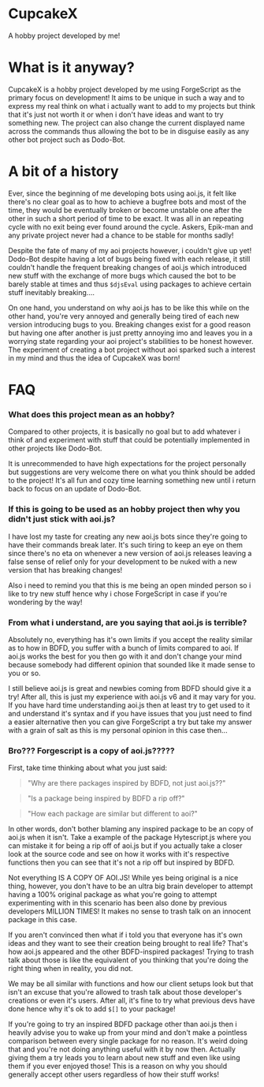# CupcakeX
A hobby project developed by me!

# What is it anyway?
CupcakeX is a hobby project developed by me using ForgeScript as the primary focus on development! It aims to be unique in such a way and to express my real think on what i actually want to add to my projects but think that it's just not worth it or when i don't have ideas and want to try something new. The project can also change the current displayed name across the commands thus allowing the bot to be in disguise easily as any other bot project such as Dodo-Bot.

# A bit of a history
Ever, since the beginning of me developing bots using aoi.js, it felt like there's no clear goal as to how to achieve a bugfree bots and most of the time, they would be eventually broken or become unstable one after the other in such a short period of time to be exact. It was all in an repeating cycle with no exit being ever found around the cycle. Askers, Epik-man and any private project never had a chance to be stable for months sadly!

Despite the fate of many of my aoi projects however, i couldn't give up yet! Dodo-Bot despite having a lot of bugs being fixed with each release, it still couldn't handle the frequent breaking changes of aoi.js which introduced new stuff with the exchange of more bugs which caused the bot to be barely stable at times and thus `$djsEval` using packages to achieve certain stuff inevitably breaking....

On one hand, you understand on why aoi.js has to be like this while on the other hand, you're very annoyed and generally being tired of each new version introducing bugs to you. Breaking changes exist for a good reason but having one after another is just pretty annoying imo and leaves you in a worrying state regarding your aoi project's stabilities to be honest however. The experiment of creating a bot project without aoi sparked such a interest in my mind and thus the idea of CupcakeX was born!

# FAQ
### What does this project mean as an hobby?
Compared to other projects, it is basically no goal but to add whatever i think of and experiment with stuff that could be potentially implemented in other projects like Dodo-Bot. 

It is unrecommended to have high expectations for the project personally but suggestions are very welcome there on what you think should be added to the project! It's all fun and cozy time learning something new until i return back to focus on an update of Dodo-Bot.

### If this is going to be used as an hobby project then why you didn't just stick with aoi.js?
I have lost my taste for creating any new aoi.js bots since they're going to have their commands break later. It's such tiring to keep an eye on them since there's no eta on whenever a new version of aoi.js releases leaving a false sense of relief only for your development to be nuked with a new version that has breaking changes!

Also i need to remind you that this is me being an open minded person so i like to try new stuff hence why i chose ForgeScript in case if you're wondering by the way!

### From what i understand, are you saying that aoi.js is terrible?
Absolutely no, everything has it's own limits if you accept the reality similar as to how in BDFD, you suffer with a bunch of limits compared to aoi. If aoi.js works the best for you then go with it and don't change your mind because somebody had different opinion that sounded like it made sense to you or so. 

I still believe aoi.js is great and newbies coming from BDFD should give it a try! After all, this is just my experience with aoi.js v6 and it may vary for you. If you have hard time understanding aoi.js then at least try to get used to it and understand it's syntax and if you have issues that you just need to find a easier alternative then you can give ForgeScript a try but take my answer with a grain of salt as this is my personal opinion in this case then...


### Bro??? Forgescript is a copy of aoi.js?????
First, take time thinking about what you just said:

> "Why are there packages inspired by BDFD, not just aoi.js??"

> "Is a package being inspired by BDFD a rip off?"

> "How each package are similar but different to aoi?"

In other words, don't bother blaming any inspired package to be an copy of aoi.js when it isn't. Take a example of the package Hytescript.js where you can mistake it for being a rip off of aoi.js but if you actually take a closer look at the source code and see on how it works with it's respective functions then you can see that it's not a rip off but inspired by BDFD. 

Not everything IS A COPY OF AOI.JS! While yes being original is a nice thing, however, you don't have to be an ultra big brain developer to attempt having a 100% original package as what you're going to attempt experimenting with in this scenario has been also done by previous developers MILLION TIMES! It makes no sense to trash talk on an innocent package in this case.

If you aren't convinced then what if i told you that everyone has it's own ideas and they want to see their creation being brought to real life? That's how aoi.js appeared and the other BDFD-inspired packages! Trying to trash talk about those is like the equivalent of you thinking that you're doing the right thing when in reality, you did not. 

We may be all similar with functions and how our client setups look but that isn't an excuse that you're allowed to trash talk about those developer's creations or even it's users. After all, it's fine to try what previous devs have done hence why it's ok to add `$[]` to your package!

If you're going to try an inspired BDFD package other than aoi.js then i heavily advise you to wake up from your mind and don't make a pointless comparison between every single package for no reason. It's weird doing that and you're not doing anything useful with it by now then. Actually giving them a try leads you to learn about new stuff and even like using them if you ever enjoyed those! This is a reason on why you should generally accept other users regardless of how their stuff works!



